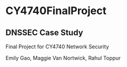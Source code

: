 # CY4740FinalProject

## DNSSEC Case Study
Final Project for CY4740 Network Security

Emily Gao, Maggie Van Nortwick, Rahul Toppur
